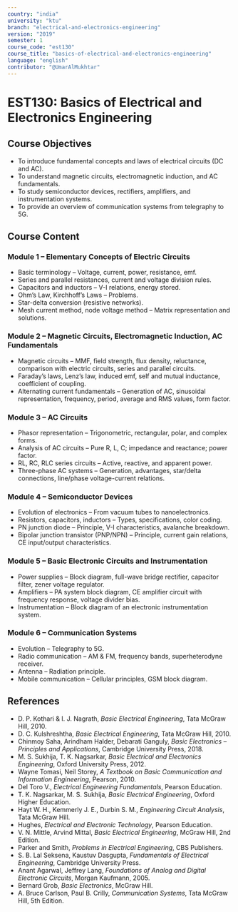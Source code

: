 ```yaml
---
country: "india"
university: "ktu"
branch: "electrical-and-electronics-engineering"
version: "2019"
semester: 1
course_code: "est130"
course_title: "basics-of-electrical-and-electronics-engineering"
language: "english"
contributor: "@UmarAlMukhtar"
---
```


# EST130: Basics of Electrical and Electronics Engineering

## Course Objectives
* To introduce fundamental concepts and laws of electrical circuits (DC and AC).
* To understand magnetic circuits, electromagnetic induction, and AC fundamentals.
* To study semiconductor devices, rectifiers, amplifiers, and instrumentation systems.
* To provide an overview of communication systems from telegraphy to 5G.

## Course Content

### Module 1 – Elementary Concepts of Electric Circuits
* Basic terminology – Voltage, current, power, resistance, emf.  
* Series and parallel resistances, current and voltage division rules.  
* Capacitors and inductors – V-I relations, energy stored.  
* Ohm’s Law, Kirchhoff’s Laws – Problems.  
* Star-delta conversion (resistive networks).  
* Mesh current method, node voltage method – Matrix representation and solutions.

### Module 2 – Magnetic Circuits, Electromagnetic Induction, AC Fundamentals
* Magnetic circuits – MMF, field strength, flux density, reluctance, comparison with electric circuits, series and parallel circuits.  
* Faraday’s laws, Lenz’s law, induced emf, self and mutual inductance, coefficient of coupling.  
* Alternating current fundamentals – Generation of AC, sinusoidal representation, frequency, period, average and RMS values, form factor.

### Module 3 – AC Circuits
* Phasor representation – Trigonometric, rectangular, polar, and complex forms.  
* Analysis of AC circuits – Pure R, L, C; impedance and reactance; power factor.  
* RL, RC, RLC series circuits – Active, reactive, and apparent power.  
* Three-phase AC systems – Generation, advantages, star/delta connections, line/phase voltage-current relations.

### Module 4 – Semiconductor Devices
* Evolution of electronics – From vacuum tubes to nanoelectronics.  
* Resistors, capacitors, inductors – Types, specifications, color coding.  
* PN junction diode – Principle, V-I characteristics, avalanche breakdown.  
* Bipolar junction transistor (PNP/NPN) – Principle, current gain relations, CE input/output characteristics.

### Module 5 – Basic Electronic Circuits and Instrumentation
* Power supplies – Block diagram, full-wave bridge rectifier, capacitor filter, zener voltage regulator.  
* Amplifiers – PA system block diagram, CE amplifier circuit with frequency response, voltage divider bias.  
* Instrumentation – Block diagram of an electronic instrumentation system.

### Module 6 – Communication Systems
* Evolution – Telegraphy to 5G.  
* Radio communication – AM & FM, frequency bands, superheterodyne receiver.  
* Antenna – Radiation principle.  
* Mobile communication – Cellular principles, GSM block diagram.

## References
* D. P. Kothari & I. J. Nagrath, *Basic Electrical Engineering*, Tata McGraw Hill, 2010.  
* D. C. Kulshreshtha, *Basic Electrical Engineering*, Tata McGraw Hill, 2010.  
* Chinmoy Saha, Arindham Halder, Debarati Ganguly, *Basic Electronics – Principles and Applications*, Cambridge University Press, 2018.  
* M. S. Sukhija, T. K. Nagsarkar, *Basic Electrical and Electronics Engineering*, Oxford University Press, 2012.  
* Wayne Tomasi, Neil Storey, *A Textbook on Basic Communication and Information Engineering*, Pearson, 2010.  
* Del Toro V., *Electrical Engineering Fundamentals*, Pearson Education.  
* T. K. Nagsarkar, M. S. Sukhija, *Basic Electrical Engineering*, Oxford Higher Education.  
* Hayt W. H., Kemmerly J. E., Durbin S. M., *Engineering Circuit Analysis*, Tata McGraw Hill.  
* Hughes, *Electrical and Electronic Technology*, Pearson Education.  
* V. N. Mittle, Arvind Mittal, *Basic Electrical Engineering*, McGraw Hill, 2nd Edition.  
* Parker and Smith, *Problems in Electrical Engineering*, CBS Publishers.  
* S. B. Lal Seksena, Kaustuv Dasgupta, *Fundamentals of Electrical Engineering*, Cambridge University Press.  
* Anant Agarwal, Jeffrey Lang, *Foundations of Analog and Digital Electronic Circuits*, Morgan Kaufmann, 2005.  
* Bernard Grob, *Basic Electronics*, McGraw Hill.  
* A. Bruce Carlson, Paul B. Crilly, *Communication Systems*, Tata McGraw Hill, 5th Edition.  
